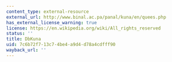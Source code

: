 ```yaml
---
content_type: external-resource
external_url: http://www.binal.ac.pa/panal/kuna/en/quees.php
has_external_license_warning: true
license: https://en.wikipedia.org/wiki/All_rights_reserved
status: ''
title: DbKuna
uid: 7c6b72f7-13c7-4be4-a9d4-d78a4cdfff90
wayback_url: ''
---
```


